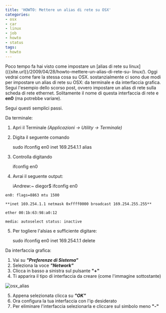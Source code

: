 ```yaml
---
title: 'HOWTO: Mettere un alias di rete su OSX'
categories:
- osx
- car
- linux
- job
- howto
- status
tags:
- howto
---
```

Poco tempo fa hai visto come impostare un [alias di rete su
linux]({{site.url}}/2009/04/28/howto-mettere-un-alias-di-rete-su-
linux/). Oggi vedrai come fare la stessa cosa su OSX. sostanzialmente ci sono
due modi per impostare un alias di rete su OSX: da terminale e da interfaccia
grafica.  
Segui l'esempio dello scorso post, ovvero impostare un alias di rete sulla
scheda di rete ethernet. Solitamente il nome di questa interfaccia di rete e
**en0** (ma potrebbe variare).

Segui questi semplici passi.

Da terminale:

  1. Apri il Terminale _(Applicazioni -> Utility -> Terminale)_
  2. Digita il seguente comando
    
        sudo ifconfig en0 inet 169.254.1.1 alias

  3. Controlla digitando
    
        ifconfig en0

  4. Avrai il seguente output:
    
        iAndrew:~ diegor$ ifconfig en0  
    
    en0: flags=8863 mtu 1500  
    
    **inet 169.254.1.1 netmask 0xffff0000 broadcast 169.254.255.255**  
    
    ether 00:1b:63:98:a0:12  
    
    media: autoselect status: inactive

  5. Per togliere l'alsias e sufficiente digitare:
    
        sudo ifconfig en0 inet 169.254.1.1 delete

  

  
Da interfaccia grafica:

  1. Vai su _**"Preferenze di Sistema"**_
  2. Seleziona la voce **_"Network"_**
  3. Clicca in basso a sinistra sul pulsante **"+"**
  4. Ti apparira il tipo di interfaccia da creare (come l'immagine sottostante)

![osx_alias]({{site.url}}/images/osx_alias.png)

  5. Appena selezionata clicca su **_"OK"_**
  6. Ora configura la tua interfaccia con l'ip desiderato
  7. Per eliminare l'interfaccia selezionarla e cliccare sul simbolo meno **"-"**
  

